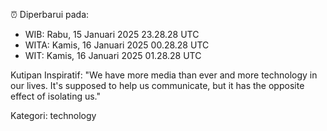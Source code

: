 ⏰ Diperbarui pada:
- WIB: Rabu, 15 Januari 2025 23.28.28 UTC
- WITA: Kamis, 16 Januari 2025 00.28.28 UTC
- WIT: Kamis, 16 Januari 2025 01.28.28 UTC

Kutipan Inspiratif:
"We have more media than ever and more technology in our lives. It's supposed to help us communicate, but it has the opposite effect of isolating us."


Kategori: technology

